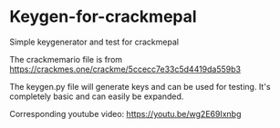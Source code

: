 # Keygen-for-crackmepal
Simple keygenerator and test for crackmepal

The crackmemario file is from https://crackmes.one/crackme/5ccecc7e33c5d4419da559b3

The keygen.py file will generate keys and can be used for testing.  It's completely basic and can easily be expanded.

Corresponding youtube video: https://youtu.be/wg2E69Ixnbg
